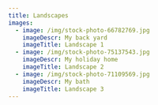 ```yaml
---
title: Landscapes
images:
  - image: /img/stock-photo-66782769.jpg
    imageDescr: My back yard
    imageTitle: Landscape 1
  - image: /img/stock-photo-75137543.jpg
    imageDescr: My holiday home
    imageTitle: Landscape 2
  - image: /img/stock-photo-71109569.jpg
    imageDescr: My bath
    imageTitle: Landscape 3
---
```



